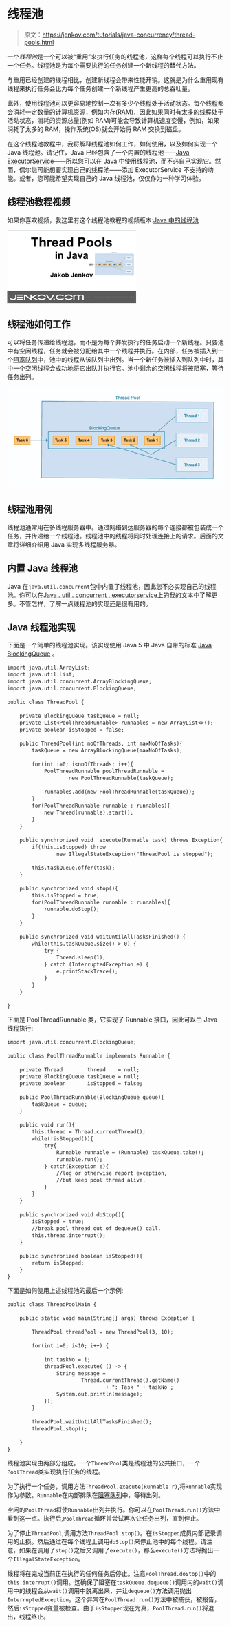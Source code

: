 # 线程池

> 原文：<https://jenkov.com/tutorials/java-concurrency/thread-pools.html>

一个*线程池*是一个可以被“重用”来执行任务的线程池，这样每个线程可以执行不止一个任务。线程池是为每个需要执行的任务创建一个新线程的替代方法。

与重用已经创建的线程相比，创建新线程会带来性能开销。这就是为什么重用现有线程来执行任务会比为每个任务创建一个新线程产生更高的总吞吐量。

此外，使用线程池可以更容易地控制一次有多少个线程处于活动状态。每个线程都会消耗一定数量的计算机资源，例如内存(RAM)，因此如果同时有太多的线程处于活动状态，消耗的资源总量(例如 RAM)可能会导致计算机速度变慢，例如，如果消耗了太多的 RAM，操作系统(OS)就会开始将 RAM 交换到磁盘。

在这个线程池教程中，我将解释线程池如何工作，如何使用，以及如何实现一个 Java 线程池。请记住，Java 已经包含了一个内置的线程池——[Java ExecutorService](/java-util-concurrent/executorservice.html)——所以您可以在 Java 中使用线程池，而不必自己实现它。然而，偶尔您可能想要实现自己的线程池——添加 ExecutorService 不支持的功能。或者，您可能希望实现自己的 Java 线程池，仅仅作为一种学习体验。

## 线程池教程视频

如果你喜欢视频，我这里有这个线程池教程的视频版本:[Java 中的线程池](https://www.youtube.com/watch?v=ZcKt5FYd3bU&list=PLL8woMHwr36EDxjUoCzboZjedsnhLP1j4&index=11 "Thread Pools in Java")

[![Threads Pools in Java](img/08c5d7ca096577dd8ec5f3530d6185ac.png)](https://www.youtube.com/watch?v=ZcKt5FYd3bU&list=PLL8woMHwr36EDxjUoCzboZjedsnhLP1j4&index=11 "Thread Pools in Java")

## 线程池如何工作

可以将任务传递给线程池，而不是为每个并发执行的任务启动一个新线程。只要池中有空闲线程，任务就会被分配给其中一个线程并执行。在内部，任务被插入到一个[阻塞队列](blocking-queues.html)中，池中的线程从该队列中出列。当一个新任务被插入到队列中时，其中一个空闲线程会成功地将它出队并执行它。池中剩余的空闲线程将被阻塞，等待任务出列。

![Thread Pool Illustration](img/f5eda8b5aa59d96ecdc82aff47ec60e9.png)

## 线程池用例

线程池通常用在多线程服务器中。通过网络到达服务器的每个连接都被包装成一个任务，并传递给一个线程池。线程池中的线程将同时处理连接上的请求。后面的文章将详细介绍用 Java 实现多线程服务器。

## 内置 Java 线程池

Java 在`java.util.concurrent`包中内置了线程池，因此您不必实现自己的线程池。你可以在[Java . util . concurrent . executorservice](/java-util-concurrent/executorservice.html)上的我的文本中了解更多。不管怎样，了解一点线程池的实现还是很有用的。

## Java 线程池实现

下面是一个简单的线程池实现。该实现使用 Java 5 中 Java 自带的标准 [Java BlockingQueue](/java-util-concurrent/blockingqueue.html) 。

```
import java.util.ArrayList;
import java.util.List;
import java.util.concurrent.ArrayBlockingQueue;
import java.util.concurrent.BlockingQueue;

public class ThreadPool {

    private BlockingQueue taskQueue = null;
    private List<PoolThreadRunnable> runnables = new ArrayList<>();
    private boolean isStopped = false;

    public ThreadPool(int noOfThreads, int maxNoOfTasks){
        taskQueue = new ArrayBlockingQueue(maxNoOfTasks);

        for(int i=0; i<noOfThreads; i++){
            PoolThreadRunnable poolThreadRunnable =
                    new PoolThreadRunnable(taskQueue);

            runnables.add(new PoolThreadRunnable(taskQueue));
        }
        for(PoolThreadRunnable runnable : runnables){
            new Thread(runnable).start();
        }
    }

    public synchronized void  execute(Runnable task) throws Exception{
        if(this.isStopped) throw
                new IllegalStateException("ThreadPool is stopped");

        this.taskQueue.offer(task);
    }

    public synchronized void stop(){
        this.isStopped = true;
        for(PoolThreadRunnable runnable : runnables){
            runnable.doStop();
        }
    }

    public synchronized void waitUntilAllTasksFinished() {
        while(this.taskQueue.size() > 0) {
            try {
                Thread.sleep(1);
            } catch (InterruptedException e) {
                e.printStackTrace();
            }
        }
    }

}

```

下面是 PoolThreadRunnable 类，它实现了 Runnable 接口，因此可以由 Java 线程执行:

```
import java.util.concurrent.BlockingQueue;

public class PoolThreadRunnable implements Runnable {

    private Thread        thread    = null;
    private BlockingQueue taskQueue = null;
    private boolean       isStopped = false;

    public PoolThreadRunnable(BlockingQueue queue){
        taskQueue = queue;
    }

    public void run(){
        this.thread = Thread.currentThread();
        while(!isStopped()){
            try{
                Runnable runnable = (Runnable) taskQueue.take();
                runnable.run();
            } catch(Exception e){
                //log or otherwise report exception,
                //but keep pool thread alive.
            }
        }
    }

    public synchronized void doStop(){
        isStopped = true;
        //break pool thread out of dequeue() call.
        this.thread.interrupt();
    }

    public synchronized boolean isStopped(){
        return isStopped;
    }
}

```

下面是如何使用上述线程池的最后一个示例:

```
public class ThreadPoolMain {

    public static void main(String[] args) throws Exception {

        ThreadPool threadPool = new ThreadPool(3, 10);

        for(int i=0; i<10; i++) {

            int taskNo = i;
            threadPool.execute( () -> {
                String message =
                        Thread.currentThread().getName()
                                + ": Task " + taskNo ;
                System.out.println(message);
            });
        }

        threadPool.waitUntilAllTasksFinished();
        threadPool.stop();

    }
}

```

线程池实现由两部分组成。一个`ThreadPool`类是线程池的公共接口，一个`PoolThread`类实现执行任务的线程。

为了执行一个任务，调用方法`ThreadPool.execute(Runnable r)`,将`Runnable`实现作为参数。`Runnable`在内部排队在[阻塞队列](blocking-queues.html)中，等待出列。

空闲的`PoolThread`将使`Runnable`出列并执行。你可以在`PoolThread.run()`方法中看到这一点。执行后,`PoolThread`循环并尝试再次让任务出列，直到停止。

为了停止`ThreadPool`,调用方法`ThreadPool.stop()`。在`isStopped`成员内部记录调用的止损。然后通过在每个线程上调用`doStop()`来停止池中的每个线程。请注意，如果在调用了`stop()`之后又调用了`execute()`，那么`execute()`方法将抛出一个`IllegalStateException`。

线程将在完成当前正在执行的任何任务后停止。注意`PoolThread.doStop()`中的`this.interrupt()`调用。这确保了阻塞在`taskQueue.dequeue()`调用内的`wait()`调用中的线程会从`wait()`调用中脱离出来，并让`dequeue()`方法调用抛出`InterruptedException`。这个异常在`PoolThread.run()`方法中被捕获，被报告，然后`isStopped`变量被检查。由于`isStopped`现在为真，`PoolThread.run()`将退出，线程终止。